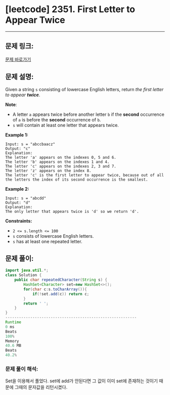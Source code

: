 # [leetcode] 2351. First Letter to Appear Twice

---

## 문제 링크:

[문제 바로가기](https://leetcode.com/problems/first-letter-to-appear-twice/description/)

## 문제 설명:

Given a string `s` consisting of lowercase English letters, return *the first letter to appear **twice***.

**Note**:

- A letter `a` appears twice before another letter `b` if the **second** occurrence of `a` is before the **second** occurrence of `b`.
- `s` will contain at least one letter that appears twice.

**Example 1:**

```
Input: s = "abccbaacz"
Output: "c"
Explanation:
The letter 'a' appears on the indexes 0, 5 and 6.
The letter 'b' appears on the indexes 1 and 4.
The letter 'c' appears on the indexes 2, 3 and 7.
The letter 'z' appears on the index 8.
The letter 'c' is the first letter to appear twice, because out of all the letters the index of its second occurrence is the smallest.

```

**Example 2:**

```
Input: s = "abcdd"
Output: "d"
Explanation:
The only letter that appears twice is 'd' so we return 'd'.

```

**Constraints:**

- `2 <= s.length <= 100`
- `s` consists of lowercase English letters.
- `s` has at least one repeated letter.

## 문제 풀이:

```java
import java.util.*;
class Solution {
    public char repeatedCharacter(String s) {
        HashSet<Character> set=new HashSet<>();
        for(char c:s.toCharArray()){
            if(!set.add(c)) return c;
        }
        return ' ';
    }
}
----------------------------------------------------------
Runtime
0 ms
Beats
100%
Memory
40.6 MB
Beats
40.2%
```

### **문제 풀이 해석:**

Set을 이용해서 풀었다. set에 add가 안된다면 그 값이 이미 set에 존재하는 것이기 때문에 그때의 문자값을 리턴시켰다.